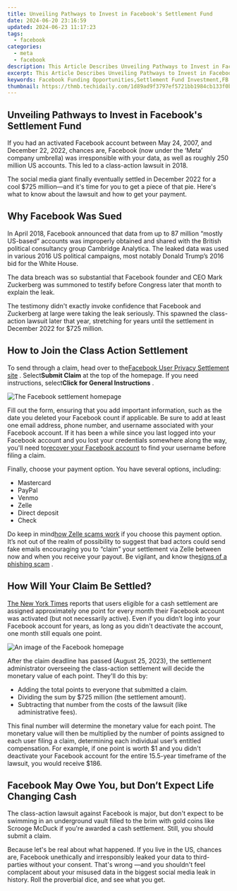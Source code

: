 ```yaml
---
title: Unveiling Pathways to Invest in Facebook's Settlement Fund
date: 2024-06-20 23:16:59
updated: 2024-06-23 11:17:23
tags:
  - facebook
categories:
  - meta
  - facebook
description: This Article Describes Unveiling Pathways to Invest in Facebook's Settlement Fund
excerpt: This Article Describes Unveiling Pathways to Invest in Facebook's Settlement Fund
keywords: Facebook Funding Opportunities,Settlement Fund Investment,FB Settlement Fund Access,Social Media Investments,FB Financial Allocation,Online Investment in FB,Facebook Money Setup
thumbnail: https://thmb.techidaily.com/1d89ad9f3797ef5721bb1984cb133f0b9a82053479b93a4aeb543f338378bede.jpg
---
```


## Unveiling Pathways to Invest in Facebook's Settlement Fund

 If you had an activated Facebook account between May 24, 2007, and December 22, 2022, chances are, Facebook (now under the ‘Meta’ company umbrella) was irresponsible with your data, as well as roughly 250 million US accounts. This led to a class-action lawsuit in 2018.

 The social media giant finally eventually settled in December 2022 for a cool $725 million—and it's time for you to get a piece of that pie. Here's what to know about the lawsuit and how to get your payment.

## Why Facebook Was Sued

 In April 2018, Facebook announced that data from up to 87 million “mostly US-based” accounts was improperly obtained and shared with the British political consultancy group Cambridge Analytica. The leaked data was used in various 2016 US political campaigns, most notably Donald Trump’s 2016 bid for the White House.

 The data breach was so substantial that Facebook founder and CEO Mark Zuckerberg was summoned to testify before Congress later that month to explain the leak.

 The testimony didn't exactly invoke confidence that Facebook and Zuckerberg at large were taking the leak seriously. This spawned the class-action lawsuit later that year, stretching for years until the settlement in December 2022 for $725 million.

## How to Join the Class Action Settlement

 To send through a claim, head over to the[Facebook User Privacy Settlement site](https://www.facebookuserprivacysettlement.com/) . Select**Submit Claim** at the top of the homepage. If you need instructions, select**Click for General Instructions** .

![The Facebook settlement homepage](https://static1.makeuseofimages.com/wordpress/wp-content/uploads/wm/2023/04/facebook-settlement-page.jpg)

 Fill out the form, ensuring that you add important information, such as the date you deleted your Facebook count if applicable. Be sure to add at least one email address, phone number, and username associated with your Facebook account. If it has been a while since you last logged into your Facebook account and you lost your credentials somewhere along the way, you'll need to[recover your Facebook account](http://www.makeuseof.com/tag/recover-facebook-account-longer-log/) to find your username before filing a claim.

 Finally, choose your payment option. You have several options, including:

* Mastercard
* PayPal
* Venmo
* Zelle
* Direct deposit
* Check

 Do keep in mind[how Zelle scams work](https://www.makeuseof.com/how-zelle-scams-work/) if you choose this payment option. It’s not out of the realm of possibility to suggest that bad actors could send fake emails encouraging you to “claim” your settlement via Zelle between now and when you receive your payout. Be vigilant, and know the[signs of a phishing scam](https://www.makeuseof.com/top-signs-phishing-scams/) .

## How Will Your Claim Be Settled?

[The New York Times](https://www.nytimes.com/2023/04/20/business/facebook-settlement-apply.html) reports that users eligible for a cash settlement are assigned approximately one point for every month their Facebook account was activated (but not necessarily active). Even if you didn’t log into your Facebook account for years, as long as you didn't deactivate the account, one month still equals one point.

![An image of the Facebook homepage](https://static1.makeuseofimages.com/wordpress/wp-content/uploads/wm/2023/04/facebook-homepage.jpg)

 After the claim deadline has passed (August 25, 2023), the settlement administrator overseeing the class-action settlement will decide the monetary value of each point. They'll do this by:

* Adding the total points to everyone that submitted a claim.
* Dividing the sum by $725 million (the settlement amount).
* Subtracting that number from the costs of the lawsuit (like administrative fees).

 This final number will determine the monetary value for each point. The monetary value will then be multiplied by the number of points assigned to each user filing a claim, determining each individual user’s entitled compensation. For example, if one point is worth $1 and you didn't deactivate your Facebook account for the entire 15.5-year timeframe of the lawsuit, you would receive $186.

## Facebook May Owe You, but Don’t Expect Life Changing Cash

 The class-action lawsuit against Facebook is major, but don't expect to be swimming in an underground vault filled to the brim with gold coins like Scrooge McDuck if you're awarded a cash settlement. Still, you should submit a claim.

 Because let's be real about what happened. If you live in the US, chances are, Facebook unethically and irresponsibly leaked your data to third-parties without your consent. That's wrong —and you shouldn't feel complacent about your misused data in the biggest social media leak in history. Roll the proverbial dice, and see what you get.


<ins class="adsbygoogle"
     style="display:block"
     data-ad-format="autorelaxed"
     data-ad-client="ca-pub-7571918770474297"
     data-ad-slot="1223367746"></ins>



<ins class="adsbygoogle"
     style="display:block"
     data-ad-client="ca-pub-7571918770474297"
     data-ad-slot="8358498916"
     data-ad-format="auto"
     data-full-width-responsive="true"></ins>
